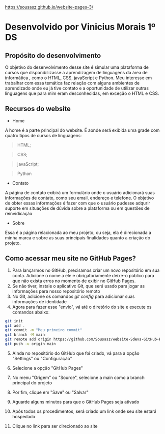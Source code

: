 https://sousasz.github.io/website-pages-3/

# Desenvolvido por Vinicius Morais 1º DS

## Propósito do desenvolvimento 

O objetivo do desenvolvimento desse site é simular uma plataforma de cursos que disponibilizasse a aprendizagem de linguagens da área de informática , como o HTML, CSS, javaScript e Python. Meu interesse em trabalhar com essa temática faz relação com alguns ambientes de aprendizado onde eu já tive contato e a oportunidade de utilizar outras linguagens que para mim eram desconhecidas, em exceção o HTML e CSS. 


## Recursos do website  


- Home

A home é a parte principal do website. É aonde será exibida uma grade com quatro tipos de cursos de linguagens:<br>

> HTML;


> CSS;


> javaScript;

> Python


- Contato

A página de contato exibirá um formulário onde o usuário adicionará suas informações de contato, como seu email, endereço e telefone. O objetivo de obter essas informações é fazer com que o usuário pudesse adqurir suporte em situações de dúvida sobre a plataforma ou em questões de reinvidicação

- Sobre

Essa é a página relacionada ao meu projeto, ou seja, ela é direcionada a minha marca e sobre as suas principais finalidades quanto a criação do projeto.

## Como acessar meu site no GitHub Pages?

1. Para lançarmos no GitHub, precisamos criar um novo repositório em sua conta. Adicione o nome a ele e obrigatoriamente deixe-o público para que não exista erros no momento de exibir no GitHub Pages.
2. Se não tiver, instale o aplicativo Git, que será usado para jogar as informações para nosso repositório remoto
3. No Git, adicione os comandos _git config_ para adicionar suas informações de identidade
4. Agora para fazer esse "envio", vá até o diretório do site e execute os comandos abaixo:

```bash
git init
git add .
git commit -m "Meu primeiro commit"
git branch -M main
git remote add origin https://github.com/Sousasz/website-Sdevs-GitHub-Pages.git
git push -u origin main
```


5. Ainda no repositório do GitHub que foi criado, vá para a opção "Settings" ou "Configuração"

6. Selecione a opção "GitHub Pages"

7. No menu  "Origem" ou "Source", selecione a main como a branch principal do projeto

8. Por fim, clique em "Save" ou "Salvar"

9. Aguarde alguns minutos para que o GitHub Pages seja ativado

10. Após todos os procedimentos, será criado um link onde seu site estará hospedado

11. Clique no link para ser direcionado ao site  
